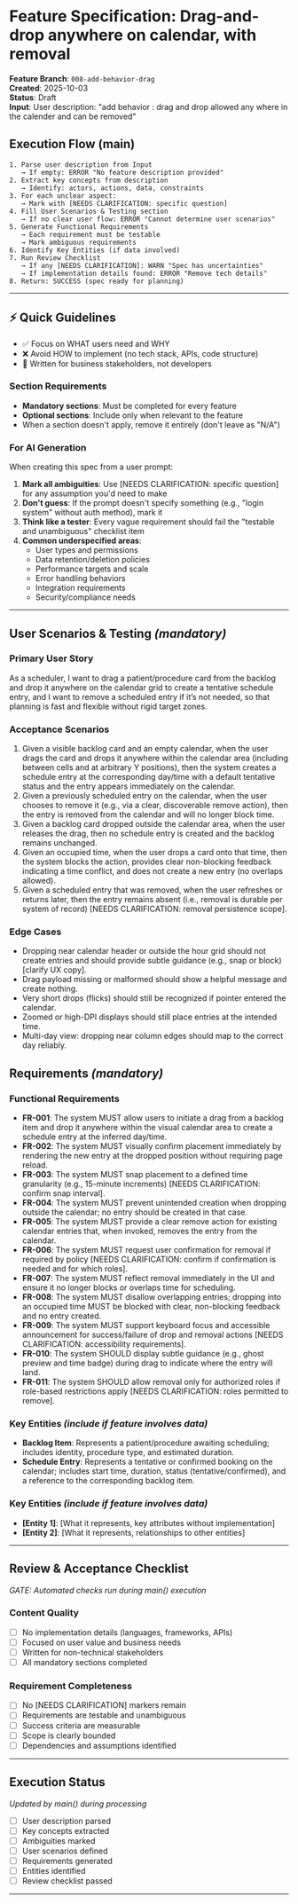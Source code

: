 # Feature Specification: Drag-and-drop anywhere on calendar, with removal

**Feature Branch**: `008-add-behavior-drag`  
**Created**: 2025-10-03  
**Status**: Draft  
**Input**: User description: "add behavior : drag and drop allowed any where in the calender and can be removed"

## Execution Flow (main)
```
1. Parse user description from Input
   → If empty: ERROR "No feature description provided"
2. Extract key concepts from description
   → Identify: actors, actions, data, constraints
3. For each unclear aspect:
   → Mark with [NEEDS CLARIFICATION: specific question]
4. Fill User Scenarios & Testing section
   → If no clear user flow: ERROR "Cannot determine user scenarios"
5. Generate Functional Requirements
   → Each requirement must be testable
   → Mark ambiguous requirements
6. Identify Key Entities (if data involved)
7. Run Review Checklist
   → If any [NEEDS CLARIFICATION]: WARN "Spec has uncertainties"
   → If implementation details found: ERROR "Remove tech details"
8. Return: SUCCESS (spec ready for planning)
```

---

## ⚡ Quick Guidelines
- ✅ Focus on WHAT users need and WHY
- ❌ Avoid HOW to implement (no tech stack, APIs, code structure)
- 👥 Written for business stakeholders, not developers

### Section Requirements
- **Mandatory sections**: Must be completed for every feature
- **Optional sections**: Include only when relevant to the feature
- When a section doesn't apply, remove it entirely (don't leave as "N/A")

### For AI Generation
When creating this spec from a user prompt:
1. **Mark all ambiguities**: Use [NEEDS CLARIFICATION: specific question] for any assumption you'd need to make
2. **Don't guess**: If the prompt doesn't specify something (e.g., "login system" without auth method), mark it
3. **Think like a tester**: Every vague requirement should fail the "testable and unambiguous" checklist item
4. **Common underspecified areas**:
   - User types and permissions
   - Data retention/deletion policies  
   - Performance targets and scale
   - Error handling behaviors
   - Integration requirements
   - Security/compliance needs

---

## User Scenarios & Testing *(mandatory)*

### Primary User Story
As a scheduler, I want to drag a patient/procedure card from the backlog and drop it anywhere on the calendar grid to create a tentative schedule entry, and I want to remove a scheduled entry if it’s not needed, so that planning is fast and flexible without rigid target zones.

### Acceptance Scenarios
1. Given a visible backlog card and an empty calendar, when the user drags the card and drops it anywhere within the calendar area (including between cells and at arbitrary Y positions), then the system creates a schedule entry at the corresponding day/time with a default tentative status and the entry appears immediately on the calendar.
2. Given a previously scheduled entry on the calendar, when the user chooses to remove it (e.g., via a clear, discoverable remove action), then the entry is removed from the calendar and will no longer block time.
3. Given a backlog card dropped outside the calendar area, when the user releases the drag, then no schedule entry is created and the backlog remains unchanged.
4. Given an occupied time, when the user drops a card onto that time, then the system blocks the action, provides clear non-blocking feedback indicating a time conflict, and does not create a new entry (no overlaps allowed).
5. Given a scheduled entry that was removed, when the user refreshes or returns later, then the entry remains absent (i.e., removal is durable per system of record) [NEEDS CLARIFICATION: removal persistence scope].

### Edge Cases
- Dropping near calendar header or outside the hour grid should not create entries and should provide subtle guidance (e.g., snap or block) [clarify UX copy].
- Drag payload missing or malformed should show a helpful message and create nothing.
- Very short drops (flicks) should still be recognized if pointer entered the calendar.
- Zoomed or high-DPI displays should still place entries at the intended time.
- Multi-day view: dropping near column edges should map to the correct day reliably.

## Requirements *(mandatory)*

### Functional Requirements
- **FR-001**: The system MUST allow users to initiate a drag from a backlog item and drop it anywhere within the visual calendar area to create a schedule entry at the inferred day/time.
- **FR-002**: The system MUST visually confirm placement immediately by rendering the new entry at the dropped position without requiring page reload.
- **FR-003**: The system MUST snap placement to a defined time granularity (e.g., 15-minute increments) [NEEDS CLARIFICATION: confirm snap interval].
- **FR-004**: The system MUST prevent unintended creation when dropping outside the calendar; no entry should be created in that case.
- **FR-005**: The system MUST provide a clear remove action for existing calendar entries that, when invoked, removes the entry from the calendar.
- **FR-006**: The system MUST request user confirmation for removal if required by policy [NEEDS CLARIFICATION: confirm if confirmation is needed and for which roles].
- **FR-007**: The system MUST reflect removal immediately in the UI and ensure it no longer blocks or overlaps time for scheduling.
- **FR-008**: The system MUST disallow overlapping entries; dropping into an occupied time MUST be blocked with clear, non-blocking feedback and no entry created.
- **FR-009**: The system MUST support keyboard focus and accessible announcement for success/failure of drop and removal actions [NEEDS CLARIFICATION: accessibility requirements].
- **FR-010**: The system SHOULD display subtle guidance (e.g., ghost preview and time badge) during drag to indicate where the entry will land.
- **FR-011**: The system SHOULD allow removal only for authorized roles if role-based restrictions apply [NEEDS CLARIFICATION: roles permitted to remove].

### Key Entities *(include if feature involves data)*
- **Backlog Item**: Represents a patient/procedure awaiting scheduling; includes identity, procedure type, and estimated duration.
- **Schedule Entry**: Represents a tentative or confirmed booking on the calendar; includes start time, duration, status (tentative/confirmed), and a reference to the corresponding backlog item.

### Key Entities *(include if feature involves data)*
- **[Entity 1]**: [What it represents, key attributes without implementation]
- **[Entity 2]**: [What it represents, relationships to other entities]

---

## Review & Acceptance Checklist
*GATE: Automated checks run during main() execution*

### Content Quality
- [ ] No implementation details (languages, frameworks, APIs)
- [ ] Focused on user value and business needs
- [ ] Written for non-technical stakeholders
- [ ] All mandatory sections completed

### Requirement Completeness
- [ ] No [NEEDS CLARIFICATION] markers remain
- [ ] Requirements are testable and unambiguous  
- [ ] Success criteria are measurable
- [ ] Scope is clearly bounded
- [ ] Dependencies and assumptions identified

---

## Execution Status
*Updated by main() during processing*

- [ ] User description parsed
- [ ] Key concepts extracted
- [ ] Ambiguities marked
- [ ] User scenarios defined
- [ ] Requirements generated
- [ ] Entities identified
- [ ] Review checklist passed

---

